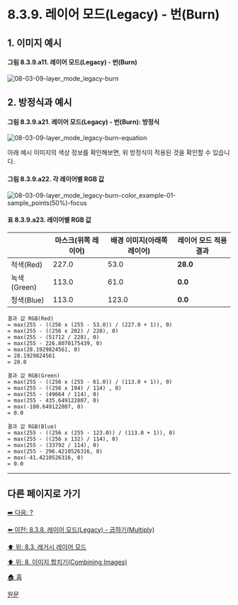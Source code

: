 # 8.3.9. 레이어 모드(Legacy) - 번(Burn)
## 1. 이미지 예시
#### 그림 8.3.9.a11. 레이어 모드(Legacy) - 번(Burn)
![08-03-09-layer_mode_legacy-burn](https://github.com/wonder13662/gimp/assets/15767104/a65bf57f-cf3a-479e-a849-b2befb5c917b)

## 2. 방정식과 예시
#### 그림 8.3.9.a21. 레이어 모드(Legacy) - 번(Burn): 방정식
![08-03-09-layer_mode_legacy-burn-equation](https://github.com/wonder13662/gimp/assets/15767104/797c4e25-cd89-4a61-aff4-4b3cebc918a3)

아래 예시 이미지의 색상 정보를 확인해보면, 위 방정식이 적용된 것을 확인할 수 있습니다.

#### 그림 8.3.9.a22. 각 레이어별 RGB 값
![08-03-09-layer_mode_legacy-burn-color_example-01-sample_points(50%)-focus](https://github.com/wonder13662/gimp/assets/15767104/dbfd0143-6bf5-450d-a458-cdbe9bb00044)

#### 표 8.3.9.a23. 레이어별 RGB 값

||마스크(위쪽 레이어)|배경 이미지(아래쪽 레이어)|레이어 모드 적용 결과|
|---|---|---|---|
|적색(Red)|227.0|53.0|**28.0**|
|녹색(Green)|113.0|61.0|**0.0**|
|청색(Blue)|113.0|123.0|**0.0**|

```
결과 값 RGB(Red)
= max(255 - ((256 x (255 - 53.0)) / (227.0 + 1)), 0)
= max(255 - ((256 x 202) / 228), 0)
= max(255 - (51712 / 228), 0)
= max(255 - 226.8070175439, 0)
= max(28.1929824561, 0)
= 28.1929824561
= 28.0

결과 값 RGB(Green)
= max(255 - ((256 x (255 - 61.0)) / (113.0 + 1)), 0)
= max(255 - ((256 x 194) / 114) , 0)
= max(255 - (49664 / 114), 0)
= max(255 - 435.649122807, 0)
= max(-180.649122807, 0)
= 0.0

결과 값 RGB(Blue)
= max(255 - ((256 x (255 - 123.0)) / (113.0 + 1)), 0)
= max(255 - ((256 x 132) / 114), 0)
= max(255 - (33792 / 114), 0)
= max(255 - 296.4210526316, 0)
= max(-41.4210526316, 0)
= 0.0
```

***

## 다른 페이지로 가기
[➡️ 다음: ?]()

[⬅️ 이전: 8.3.8. 레이어 모드(Legacy) - 곱하기(Multiply)](./08-03-legacy-layer-modesx-08-darken_layer_mode-multiply.md)

[⬆️ 위: 8.3. 레거시 레이어 모드](./08-03-legacy-layer-modes.md)

[⬆️ 위: 8. 이미지 합치기(Combining Images)](./08-00-combining-images.md)

[🏠 홈](./00-home.md)

[원문](https://docs.gimp.org/2.10/ko/gimp-concepts-layer-modes-legacy.html)